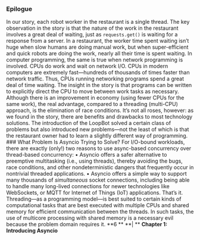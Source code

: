 ### Epilogue
 In our story, each robot worker in the restaurant is a single thread. The key observation in the story is that the nature of the work in the restaurant involves a great deal of waiting, just as  `requests.get()`  is waiting for a response from a server. In a restaurant, the worker time spent waiting isn’t huge when slow humans are doing manual work, but when super-efficient and quick robots are doing the work, nearly all their time is spent waiting. In computer programming, the same is true when network programming is involved. CPUs do work and wait on network I/O. CPUs in modern computers are extremely fast—hundreds of thousands of times faster than network traffic. Thus, CPUs running networking programs spend a great deal of time waiting. The insight in the story is that programs can be written to explicitly direct the CPU to move between work tasks as necessary. Although there is an improvement in economy (using fewer CPUs for the same work), the real advantage, compared to a threading (multi-CPU) approach, is the elimination of race conditions. It’s not all roses, however: as we found in the story, there are benefits and drawbacks to most technology solutions. The introduction of the LoopBot solved a certain class of problems but also introduced new problems—not the least of which is that the restaurant owner had to learn a slightly different way of programming. ### What Problem Is Asyncio Trying to Solve?
 For I/O-bound workloads, there are exactly (only!) two reasons to use async-based concurrency over thread-based concurrency: •  Asyncio offers a safer alternative to preemptive multitasking (i.e., using threads), thereby avoiding the bugs, race conditions, and other nondeterministic dangers that frequently occur in nontrivial threaded applications. •  Asyncio offers a simple way to support many thousands of  *simultaneous*  socket connections, including being able to handle many long-lived connections for newer technologies like WebSockets, or MQTT for Internet of Things (IoT) applications. That’s it. Threading—as a programming model—is best suited to certain kinds of computational tasks that are best executed with multiple CPUs and shared memory for efficient communication between the threads. In such tasks, the use of multicore processing with shared memory is a necessary evil because the problem domain requires it. **6 ** **| ** **Chapter 1: Introducing Asyncio**